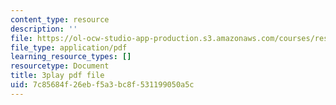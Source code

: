 ```yaml
---
content_type: resource
description: ''
file: https://ol-ocw-studio-app-production.s3.amazonaws.com/courses/res-8-007-cosmic-origin-of-the-chemical-elements-fall-2019/7c85684f26ebf5a3bc8f531199050a5c_QTJuzevTGkQ.pdf
file_type: application/pdf
learning_resource_types: []
resourcetype: Document
title: 3play pdf file
uid: 7c85684f-26eb-f5a3-bc8f-531199050a5c
---
```


